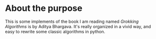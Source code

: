 # About the purpose
This is some implements of the book I am reading named  _Grokking Algorithms_ is by Aditya Bhargava. It's really organized in a vivid way, and easy to rewrite some classic algorithms in python.